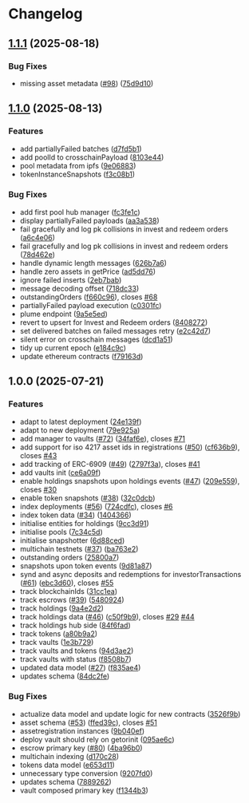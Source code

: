 # Changelog

## [1.1.1](https://github.com/centrifuge/api-v3/compare/v1.1.0...v1.1.1) (2025-08-18)


### Bug Fixes

* missing asset metadata ([#98](https://github.com/centrifuge/api-v3/issues/98)) ([75d9d10](https://github.com/centrifuge/api-v3/commit/75d9d10f3f1b66f7d14b34aedc2bbe3816746c9c))

## [1.1.0](https://github.com/centrifuge/api-v3/compare/v1.0.0...v1.1.0) (2025-08-13)


### Features

* add partiallyFailed batches ([d7fd5b1](https://github.com/centrifuge/api-v3/commit/d7fd5b1a49cde4b4464c7cf64b342b28012f0266))
* add poolId to crosschainPayload ([8103e44](https://github.com/centrifuge/api-v3/commit/8103e44f6d05b7fc424e11d508a2ea5630284795))
* pool metadata from ipfs ([9e06883](https://github.com/centrifuge/api-v3/commit/9e06883fbd6eaeedb200aefeb943625321fa5590))
* tokenInstanceSnapshots ([f3c08b1](https://github.com/centrifuge/api-v3/commit/f3c08b12b92c3ba67d4c3125e04baebd224155d1))


### Bug Fixes

* add first pool hub manager ([fc3fe1c](https://github.com/centrifuge/api-v3/commit/fc3fe1cdbf9c1e18b61e3007c1ba71d5a6d110be))
* display partiallyFailed payloads ([aa3a538](https://github.com/centrifuge/api-v3/commit/aa3a5389f69850cf348c4f0c49918affc254e74f))
* fail gracefully and log pk collisions in invest and redeem orders ([a6c4e06](https://github.com/centrifuge/api-v3/commit/a6c4e06d3158b8b6f5bf5607a37b5cbfb7648a73))
* fail gracefully and log pk collisions in invest and redeem orders ([78d462e](https://github.com/centrifuge/api-v3/commit/78d462edc723d3df3f15c2676f13ebf0882bfded))
* handle dynamic length messages ([626b7a6](https://github.com/centrifuge/api-v3/commit/626b7a69b773878f51ca07724b845d6ef214d62a))
* handle zero assets in getPrice ([ad5dd76](https://github.com/centrifuge/api-v3/commit/ad5dd76e8b66d127beb854d86b9a58b6a6419458))
* ignore failed inserts ([2eb7bab](https://github.com/centrifuge/api-v3/commit/2eb7bab8fc158024dc6f4449e9d44e396328485a))
* message decoding offset ([718dc33](https://github.com/centrifuge/api-v3/commit/718dc33fde214c99f748f75ef2c82b9ea808a222))
* outstandingOrders ([f660c96](https://github.com/centrifuge/api-v3/commit/f660c96c26316b2759d771d58fb4dd0439aabfd5)), closes [#68](https://github.com/centrifuge/api-v3/issues/68)
* partiallyFailed payload execution ([c0301fc](https://github.com/centrifuge/api-v3/commit/c0301fca25571548518991f2041a461654a0d65b))
* plume endpoint ([9a5e5ed](https://github.com/centrifuge/api-v3/commit/9a5e5edd3e24e4b70807cb899307c04805fd8fab))
* revert to upsert for Invest and Redeem orders ([8408272](https://github.com/centrifuge/api-v3/commit/840827222015871f4284ae4be745517b9d7b5992))
* set delivered batches on failed messages retry ([e2c42d7](https://github.com/centrifuge/api-v3/commit/e2c42d7101909b56f8dcc40141b51849f19894dc))
* silent error on crosschain messages ([dcd1a51](https://github.com/centrifuge/api-v3/commit/dcd1a5131d4df038aa0b4aff8172ffd4c2fd4f21))
* tidy up current epoch ([e184c9c](https://github.com/centrifuge/api-v3/commit/e184c9c5a9270e63493a8c3178aa6932900e81c4))
* update ethereum contracts ([f79163d](https://github.com/centrifuge/api-v3/commit/f79163dcf53671b363b93b157d67a46019eb24bf))

## 1.0.0 (2025-07-21)


### Features

* adapt to latest deployment ([24e139f](https://github.com/centrifuge/api-v3/commit/24e139fcc9bc00f3eb41579d4203e53e2fbbd7b1))
* adapt to new deployment ([79e925a](https://github.com/centrifuge/api-v3/commit/79e925a6a315f7eb29ca68c7c205f300b3fb9ca5))
* add manager to vaults ([#72](https://github.com/centrifuge/api-v3/issues/72)) ([34faf6e](https://github.com/centrifuge/api-v3/commit/34faf6e109613d3bf907e3d7b77e7d2a496280e8)), closes [#71](https://github.com/centrifuge/api-v3/issues/71)
* add support for iso 4217 asset ids in registrations ([#50](https://github.com/centrifuge/api-v3/issues/50)) ([cf636b9](https://github.com/centrifuge/api-v3/commit/cf636b9a7d0121d7344cab4c4955b086ae2bd4fa)), closes [#43](https://github.com/centrifuge/api-v3/issues/43)
* add tracking of ERC-6909 ([#49](https://github.com/centrifuge/api-v3/issues/49)) ([2797f3a](https://github.com/centrifuge/api-v3/commit/2797f3ad8db30026b81f82d64c1632a722798c99)), closes [#41](https://github.com/centrifuge/api-v3/issues/41)
* add vaults init ([ce6a09f](https://github.com/centrifuge/api-v3/commit/ce6a09f67acf62c47ac36b537eb447d8e39698f6))
* enable holdings snapshots upon holdings events ([#47](https://github.com/centrifuge/api-v3/issues/47)) ([209e559](https://github.com/centrifuge/api-v3/commit/209e559c171c1027c18b4adb4b2d6ea4fc1b5705)), closes [#30](https://github.com/centrifuge/api-v3/issues/30)
* enable token snapshots ([#38](https://github.com/centrifuge/api-v3/issues/38)) ([32c0dcb](https://github.com/centrifuge/api-v3/commit/32c0dcbe71391f32932366c3b1531303ac444757))
* index deployments ([#56](https://github.com/centrifuge/api-v3/issues/56)) ([724cdfc](https://github.com/centrifuge/api-v3/commit/724cdfc80301d1f9cdc81c4c4c21148b2a7650c8)), closes [#6](https://github.com/centrifuge/api-v3/issues/6)
* index token data ([#34](https://github.com/centrifuge/api-v3/issues/34)) ([1404366](https://github.com/centrifuge/api-v3/commit/1404366bb10326d1df7ba0759cc90a1081887939))
* initialise entities for holdings ([9cc3d91](https://github.com/centrifuge/api-v3/commit/9cc3d91a68dde26a7c220e2a383acc0d0fa57954))
* initialise pools ([7c34c5d](https://github.com/centrifuge/api-v3/commit/7c34c5d6f284334b632769ad0b3eb755e315d0fb))
* initialise snapshotter ([6d88ced](https://github.com/centrifuge/api-v3/commit/6d88ced633763442808eff601ecd3feb01f39f87))
* multichain testnets ([#37](https://github.com/centrifuge/api-v3/issues/37)) ([ba763e2](https://github.com/centrifuge/api-v3/commit/ba763e29c79adde4ff69b8b6f83ade13a29c05f3))
* outstanding orders ([25800a7](https://github.com/centrifuge/api-v3/commit/25800a7824f4b4d1e9060abdc9a73ef25c2e5ab8))
* snapshots upon token events ([9d81a87](https://github.com/centrifuge/api-v3/commit/9d81a87bbe3e0d4f1e83dbe958566dedd4637e93))
* synd and async deposits and redemptions for investorTransactions ([#61](https://github.com/centrifuge/api-v3/issues/61)) ([ebc3d60](https://github.com/centrifuge/api-v3/commit/ebc3d60eb3dcac5828b52bdb5a068ed0b921dd01)), closes [#55](https://github.com/centrifuge/api-v3/issues/55)
* track blockchainIds ([31cc1ea](https://github.com/centrifuge/api-v3/commit/31cc1ea1700053a1ae8dec0a2205759c7dcb641c))
* track escrows ([#39](https://github.com/centrifuge/api-v3/issues/39)) ([5480924](https://github.com/centrifuge/api-v3/commit/54809242033867db969ea59570c6dfab545f173f))
* track holdings ([9a4e2d2](https://github.com/centrifuge/api-v3/commit/9a4e2d285c55a9b9740fd5d29666428884f3ebd6))
* track holdings data ([#46](https://github.com/centrifuge/api-v3/issues/46)) ([c50f9b9](https://github.com/centrifuge/api-v3/commit/c50f9b919d6f54cf45c0086f6b2b8dbd92bdd984)), closes [#29](https://github.com/centrifuge/api-v3/issues/29) [#44](https://github.com/centrifuge/api-v3/issues/44)
* track holdings hub side ([84f6fad](https://github.com/centrifuge/api-v3/commit/84f6fadd975c1387e73c46c61c4f0674771fa7f5))
* track tokens ([a80b9a2](https://github.com/centrifuge/api-v3/commit/a80b9a20adee5f2e9068f973a8b576f747a34dc3))
* track vaults ([1e3b729](https://github.com/centrifuge/api-v3/commit/1e3b7298fb715096beb410796f14dd57877f40bf))
* track vaults and tokens ([94d3ae2](https://github.com/centrifuge/api-v3/commit/94d3ae2a02b82bc2f32b861d5ae07ba25cbea5b8))
* track vaults with status ([f8508b7](https://github.com/centrifuge/api-v3/commit/f8508b7c9c01dca4238718ba893e2e745cf1ebad))
* updated data model ([#27](https://github.com/centrifuge/api-v3/issues/27)) ([f835ae4](https://github.com/centrifuge/api-v3/commit/f835ae43d0e25db6e2a04c773f696281f53ab0d0))
* updates schema ([84dc2fe](https://github.com/centrifuge/api-v3/commit/84dc2fe19aaed35f7ccf3f291f13008cc65d12d6))


### Bug Fixes

* actualize data model and update logic for new contracts ([3526f9b](https://github.com/centrifuge/api-v3/commit/3526f9bcb56e92a52052b55fd305e44e3de7649d))
* asset schema ([#53](https://github.com/centrifuge/api-v3/issues/53)) ([ffed39c](https://github.com/centrifuge/api-v3/commit/ffed39c32af48be4afcf5661241e9794c7e2d00f)), closes [#51](https://github.com/centrifuge/api-v3/issues/51)
* assetregistration instances ([9b040ef](https://github.com/centrifuge/api-v3/commit/9b040ef3f49fa8489e55d9996fdadd251c2ceecc))
* deploy vault should rely on getorinit ([095ae6c](https://github.com/centrifuge/api-v3/commit/095ae6cff734e1992fea80dd7beb9b58fe7ca9ed))
* escrow primary key ([#80](https://github.com/centrifuge/api-v3/issues/80)) ([4ba96b0](https://github.com/centrifuge/api-v3/commit/4ba96b047c59dd12ef81d35416966f9015a9d852))
* multichain indexing ([d170c28](https://github.com/centrifuge/api-v3/commit/d170c28444052600e1f678ec9db544f5abde4433))
* tokens data model ([e653d11](https://github.com/centrifuge/api-v3/commit/e653d11a69230c16609d159584e5fd73ea200937))
* unnecessary type conversion ([9207fd0](https://github.com/centrifuge/api-v3/commit/9207fd04ca66b52d3a175a0314ba4987c9dc7e78))
* updates schema ([7889262](https://github.com/centrifuge/api-v3/commit/7889262fbb0220fe189dc2f2662ceb9e1fc3bab5))
* vault composed primary key ([f1344b3](https://github.com/centrifuge/api-v3/commit/f1344b3d55419e054cd05bcc4013113185e5d96b))
